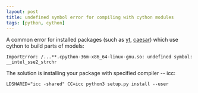 ```yaml
---
layout: post
title: undefined symbol error for compiling with cython modules
tags: [python, cython]
---
```


A common error for installed packages (such as [yt](https://yt-project.org/), [caesar](https://bitbucket.org/desika/caesar/)) which use cython to build parts of models:

`
ImportError: /...**.cpython-36m-x86_64-linux-gnu.so: undefined symbol: __intel_sse2_strchr
`

The solution is installing your package with specified compiler -- icc:

`
LDSHARED="icc -shared" CC=icc python3 setup.py install --user
`